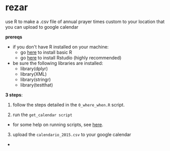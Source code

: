 rezar
=====

use R to make a .csv file of annual prayer times custom to your location that you can upload to google calendar

**prereqs**
  - if you don't have R installed on your machine:
    - go [here](http://cran.rstudio.com/) to install basic R
    - go [here](http://www.rstudio.com/products/rstudio/download/) to install Rstudio (highly recommended) 
  - be sure the following libraries are installed: 
    - library(dplyr)
    - library(XML)
    - library(stringr)
    - library(testthat)

**3 steps**:

1) follow the steps detailed in the `0_where_when.R` script.

2) run the `get_calendar script`
  - for some help on running scripts, see [here](). 

3) upload the `calendario_2015.csv` to your google calendar
  - 
